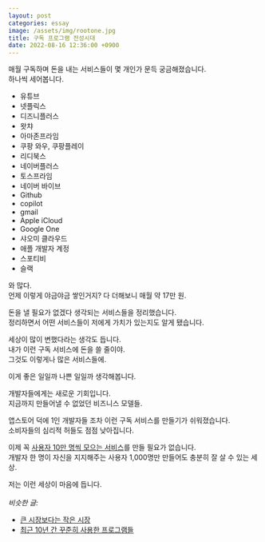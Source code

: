 ```yaml
---
layout: post
categories: essay
image: /assets/img/rootone.jpg
title: 구독 프로그램 전성시대
date: 2022-08-16 12:36:00 +0900
---
```


매월 구독하며 돈을 내는 서비스들이 몇 개인가 문득 궁금해졌습니다.  
하나씩 세어봅니다.

* 유튜브
* 넷플릭스
* 디즈니플러스
* 왓챠
* 아마존프라임
* 쿠팡 와우, 쿠팡플레이
* 리디북스
* 네이버플러스
* 토스프라임
* 네이버 바이브
* Github
* copilot
* gmail
* Apple iCloud
* Google One
* 샤오미 클라우드
* 애플 개발자 계정
* 스포티비
* 슬랙

와 많다.  
언제 이렇게 야금야금 쌓인거지?
다 더해보니 매월 약 17만 원.

돈을 낼 필요가 없겠다 생각되는 서비스들을 정리했습니다.  
정리하면서 어떤 서비스들이 저에게 가치가 있는지도 알게 됐습니다.

세상이 많이 변했다라는 생각도 듭니다.  
내가 이런 구독 서비스에 돈을 쓸 줄이야.  
그것도 이렇게나 많은 서비스들에.

이게 좋은 일일까 나쁜 일일까 생각해봅니다.

개발자들에게는 새로운 기회입니다.  
지금까지 만들어낼 수 없었던 비즈니스 모델들.

앱스토어 덕에 1인 개발자들 조차 이런 구독 서비스를 만들기가 쉬워졌습니다.  
소비자들의 심리적 허들도 점점 낮아집니다.

이제 꼭 [사용자 10만 명씩 모으는 서비스](https://brunch.co.kr/@buildingking/117)를 만들 필요가 없습니다.  
개발자 한 명이 자신을 지지해주는 사용자 1,000명만 만들어도 충분히 잘 살 수 있는 세상.  

저는 이런 세상이 마음에 듭니다.
<br>
<br>
*비슷한 글:*
* [큰 시장보다는 작은 시장](/essay/2022/11/22/small-market.html)
* [최근 10년 간 꾸준히 사용한 프로그램들](/essay/2023/01/29/favorite-apps.html)